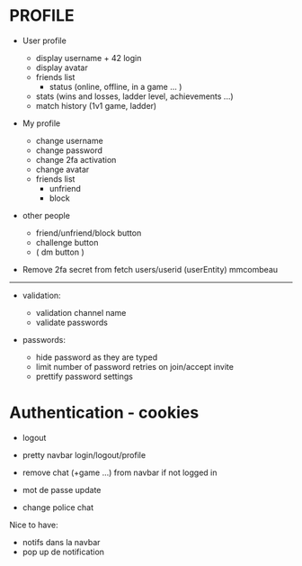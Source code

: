# PROFILE 

- User profile
	- display username + 42 login
	- display avatar
	- friends list
		- status (online, offline, in a game ... )
	- stats (wins and losses, ladder level, achievements ...)
	- match history (1v1 game, ladder)

- My profile
	- change username
	- change password
	- change 2fa activation
	- change avatar
	- friends list
		- unfriend 
		- block 

- other people
	- friend/unfriend/block button
	- challenge button
	- ( dm button )

- Remove 2fa secret from fetch users/userid (userEntity) mmcombeau

-------------------------------------------------------------------------------------
- validation:

  - validation channel name
  - validate passwords

- passwords:
  - hide password as they are typed
  - limit number of password retries on join/accept invite
  - prettify password settings

# Authentication - cookies

- logout
- pretty navbar login/logout/profile
- remove chat (+game ...) from navbar if not logged in

- mot de passe update
- change police chat

Nice to have:

- notifs dans la navbar
- pop up de notification
